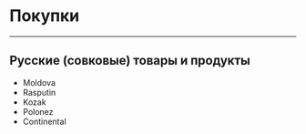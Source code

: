 # Покупки

***

## Русские (совковые) товары и продукты

* Moldova
* Rasputin
* Kozak
* Polonez
* Continental